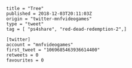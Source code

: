 ```
title = "Tree"
published = 2018-12-03T20:11:03Z
origin = "twitter-mnfvideogames"
type = "tweet"
tag = [ "ps4share", "red-dead-redemption-2",]

[twitter]
account = "mnfvideogames"
first_tweet = "1069685463936614400"
retweets = 0
favourites = 0
```

<p class='image'><img src='https://mnf.m17s.net/2018/12/03/DthJQkXWwAA83G7.jpg' alt=''></p>

